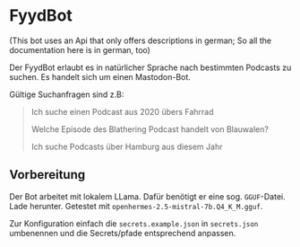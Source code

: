 # FyydBot

(This bot uses an Api that only offers descriptions in german; So all the documentation here is in german, too)


Der FyydBot erlaubt es in natürlicher Sprache nach bestimmten Podcasts zu suchen. Es handelt sich um einen Mastodon-Bot.

Gültige Suchanfragen sind z.B:

> Ich suche einen Podcast aus 2020 übers Fahrrad
> 
> Welche Episode des Blathering Podcast handelt von Blauwalen?
> 
> Ich suche Podcasts über Hamburg aus diesem Jahr

## Vorbereitung
Der Bot arbeitet mit lokalem LLama. Dafür benötigt er eine sog. `GGUF`-Datei. Lade herunter. Getestet mit `openhermes-2.5-mistral-7b.Q4_K_M.gguf`. 

Zur Konfiguration einfach die `secrets.example.json` in `secrets.json` umbenennen und die Secrets/pfade entsprechend anpassen.

